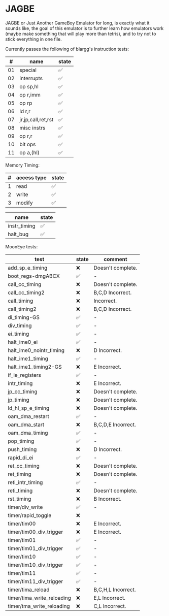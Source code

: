 # JAGBE
JAGBE or Just Another GameBoy Emulator for long, is exactly what it sounds like,
the goal of this emulator is to further learn how emulators work (maybe make something that will play more than tetris),
and to try not to stick everything in one file.

Currently passes the following of blargg's instruction tests:

|#|name|state|
|-|-|-|
|01|special|:white_check_mark:|
|02|interrupts|:white_check_mark:|
|03|op sp,hl|:white_check_mark:|
|04|op r,imm|:white_check_mark:|
|05|op rp|:white_check_mark:|
|06|ld r,r|:white_check_mark:|
|07|jr,jp,call,ret,rst|:white_check_mark:|
|08|misc instrs|:white_check_mark:|
|09|op r,r|:white_check_mark:|
|10|bit ops|:white_check_mark:|
|11|op a,(hl)|:white_check_mark:|

Memory Timing:

|#|access type|state|
|-|-|-|
|1|read|:white_check_mark:|
|2|write|:white_check_mark:|
|3|modify|:white_check_mark:|

|name|state|
|-|-|
|instr_timing|:white_check_mark:|
|halt_bug|:white_check_mark:|

MoonEye tests:

|test|state|comment|
|-|-|-|
|add_sp_e_timing|:x:|Doesn't complete.|
|boot_regs-dmgABCX|:white_check_mark:|-|
|call_cc_timing|:x:|Doesn't complete.|
|call_cc_timing2|:x:|B,C,D Incorrect.|
|call_timing|:x:|Incorrect.|
|call_timing2|:x:|B,C,D Incorrect.|
|di_timing-GS|:white_check_mark:|-|
|div_timing|:white_check_mark:|-|
|ei_timing|:white_check_mark:|-|
|halt_ime0_ei|:white_check_mark:|-|
|halt_ime0_nointr_timing|:x:|D Incorrect.|
|halt_ime1_timing|:white_check_mark:|-|
|halt_ime1_timing2-GS|:x:|E Incorrect.|
|if_ie_registers|:white_check_mark:|-|
|intr_timing|:x:|E Incorrect.|
|jp_cc_timing|:x:|Doesn't complete.|
|jp_timing|:x:|Doesn't complete.|
|ld_hl_sp_e_timing|:x:|Doesn't complete.|
|oam_dma_restart|:white_check_mark:|-|
|oam_dma_start|:x:|B,C,D,E Incorrect.|
|oam_dma_timing|:white_check_mark:|-|
|pop_timing|:white_check_mark:|-|
|push_timing|:x:|D Incorrect.|
|rapid_di_ei|:white_check_mark:|-|
|ret_cc_timing|:x:|Doesn't complete.|
|ret_timing|:x:|Doesn't complete.|
|reti_intr_timing|:white_check_mark:|-|
|reti_timing|:x:|Doesn't complete.|
|rst_timing|:x:|B Incorrect.|
|timer/div_write|:white_check_mark:|-|
|timer/rapid_toggle|:x:| |
|timer/tim00|:x:|E Incorrect.|
|timer/tim00_div_trigger|:x:|E Incorrect.|
|timer/tim01|:white_check_mark:|-|
|timer/tim01_div_trigger|:white_check_mark:|-|
|timer/tim10|:white_check_mark:|-|
|timer/tim10_div_trigger|:white_check_mark:|-|
|timer/tim11|:white_check_mark:|-|
|timer/tim11_div_trigger|:white_check_mark:|-|
|timer/tima_reload|:x:|B,C,H,L Incorrect.|
|timer/tima_write_reloading|:x:|E,L Incorrect.|
|timer/tma_write_reloading|:x:|C,L Incorrect.|
